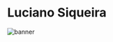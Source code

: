 # Luciano Siqueira
![banner](https://www.projetodraft.com/wp-content/uploads/2017/08/cognitive_computing.jpg.webp)
